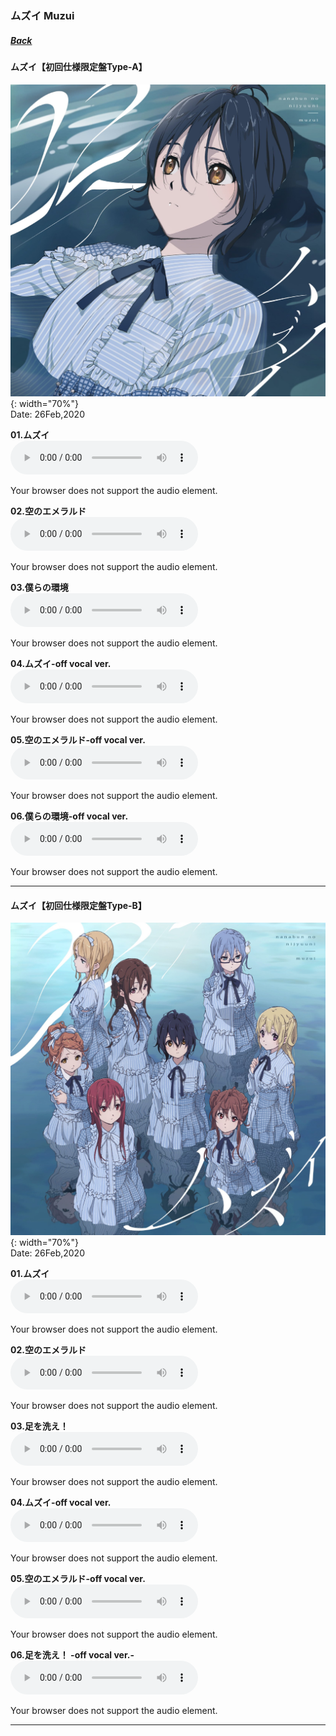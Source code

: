 ### ムズイ Muzui
##### [Back](Music_List.md)

#### ムズイ【初回仕様限定盤Type-A】  
![MuzuiTypeA](../../Img/Music/MuzuiTypeA.jpg){: width="70%"}  
Date: 26Feb,2020  

**01.ムズイ**  
<audio controls="controls">
  <source type="audio/mp3" src="../../Music/05_Muzui/01.ムズイ.mp3"></source>
  <p>Your browser does not support the audio element.</p>
</audio>

**02.空のエメラルド**  
<audio controls="controls">
  <source type="audio/mp3" src="../../Music/05_Muzui/02.空のエメラルド.mp3"></source>
  <p>Your browser does not support the audio element.</p>
</audio>

**03.僕らの環境**  
<audio controls="controls">
  <source type="audio/mp3" src="../../Music/05_Muzui/03.僕らの環境.mp3"></source>
  <p>Your browser does not support the audio element.</p>
</audio>

**04.ムズイ-off vocal ver.**  
<audio controls="controls">
  <source type="audio/mp3" src="../../Music/05_Muzui//Off%20Vocal%20(Type%20A)/04.ムズイ-off%20vocal%20ver.-.mp3"></source>
  <p>Your browser does not support the audio element.</p>
</audio>

**05.空のエメラルド-off vocal ver.**  
<audio controls="controls">
  <source type="audio/mp3" src="../../Music/05_Muzui//Off%20Vocal%20(Type%20A)/05.空のエメラルド-off%20vocal%20ver.-.mp3"></source>
  <p>Your browser does not support the audio element.</p>
</audio>

**06.僕らの環境-off vocal ver.**  
<audio controls="controls">
  <source type="audio/mp3" src="../../Music/05_Muzui//Off%20Vocal%20(Type%20A)/06.僕らの環境-off%0vocal%20ver.-.mp3"></source>
  <p>Your browser does not support the audio element.</p>
</audio>

---

#### ムズイ【初回仕様限定盤Type-B】  
![MuzuiTypeB](../../Img/Music/MuzuiTypeB.jpg){: width="70%"}  
Date: 26Feb,2020  

**01.ムズイ**  
<audio controls="controls">
  <source type="audio/mp3" src="../../Music/05_Muzui/01.ムズイ.mp3"></source>
  <p>Your browser does not support the audio element.</p>
</audio>

**02.空のエメラルド**  
<audio controls="controls">
  <source type="audio/mp3" src="../../Music/05_Muzui/02.空のエメラルド.mp3"></source>
  <p>Your browser does not support the audio element.</p>
</audio>

**03.足を洗え！**  
<audio controls="controls">
  <source type="audio/mp3" src="../../Music/05_Muzui/04.足を洗え!.mp3"></source>
  <p>Your browser does not support the audio element.</p>
</audio>

**04.ムズイ-off vocal ver.**  
<audio controls="controls">
  <source type="audio/mp3" src="../../Music/05_Muzui//Off%20Vocal%20(Type%20A)/04.ムズイ-off%20vocal%20ver.-.mp3"></source>
  <p>Your browser does not support the audio element.</p>
</audio>

**05.空のエメラルド-off vocal ver.**  
<audio controls="controls">
  <source type="audio/mp3" src="../../Music/05_Muzui//Off%20Vocal%20(Type%20A)/05.空のエメラルド-off%20vocal%20ver.-.mp3"></source>
  <p>Your browser does not support the audio element.</p>
</audio>

**06.足を洗え！ -off vocal ver.-**  
<audio controls="controls">
  <source type="audio/mp3" src=" "></source>
  <p>Your browser does not support the audio element.</p>
</audio>

---
